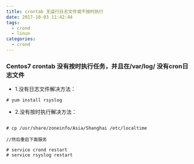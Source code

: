 ```yaml
---
title: crontab 无运行日志文件或不按时执行
date: 2017-10-03 11:42:44
tags:
  - crond
  - linux
categories:
  - crond
---
```


### Centos7 crontab 没有按时执行任务，并且在/var/log/ 没有cron日志文件


- 1.没有日志文件解决方法：
```$xslt
# yum install rsyslog 
```


- 2.没有按时执行解决方法：
```$xslt

# cp /usr/share/zoneinfo/Asia/Shanghai /etc/localtime

//然后重启下面服务 

# service crond restart
# service rsyslog restart

```

